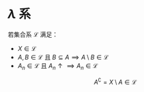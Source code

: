 # $\lambda$ 系

若集合系 $\mathscr{L}$ 满足：

- $X \in \mathscr{L}$
- $A,B \in \mathscr{L}$ 且 $B \subseteq A \implies A\setminus B \in \mathscr{L}$
- $A_n \in \mathscr{L}$ 且 $A_n \uparrow \implies A_n \in \mathscr{L}$

$$ A^{\complement}=X \setminus A \in \mathscr{L} $$
